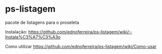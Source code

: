 
# ps-listagem
pacote de listagens para o proseleta

Instalação: 
https://github.com/ednoferreira/ps-listagem/wiki/:-Instala%C3%A7%C3%A3o

Como utilizar
https://github.com/ednoferreira/ps-listagem/wiki/Como-usar
